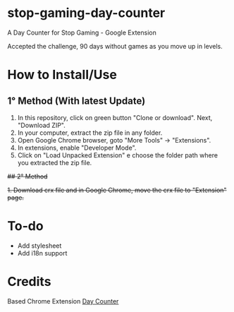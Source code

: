 # stop-gaming-day-counter
A Day Counter for Stop Gaming - Google Extension

Accepted the challenge, 90 days without games as you move up in levels.

# How to Install/Use

## 1° Method (With latest Update)

1. In this repository, click on green button "Clone or download". Next, "Download ZIP".
2. In your computer, extract the zip file in any folder.
3. Open Google Chrome browser, goto "More Tools" -> "Extensions".
4. In extensions, enable "Developer Mode".
5. Click on "Load Unpacked Extension" e choose the folder path where you extracted the zip file.

~~## 2° Method~~

~~1. Download crx file and in Google Chrome, move the crx file to "Extension" page.~~

# To-do
- Add stylesheet
- Add i18n support

# Credits
Based Chrome Extension [Day Counter](https://chrome.google.com/webstore/detail/day-counter/glnbjmdjpcccpdlckpenknmacmgbecpa)

